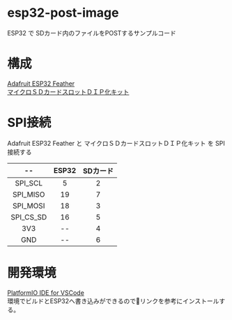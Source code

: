 # esp32-post-image
ESP32 で SDカード内のファイルをPOSTするサンプルコード

# 構成
[Adafruit ESP32 Feather](https://www.adafruit.com/product/3405)  
[マイクロＳＤカードスロットＤＩＰ化キット](http://akizukidenshi.com/catalog/g/gK-05488/)  

# SPI接続
Adafruit ESP32 Feather と マイクロＳＤカードスロットＤＩＰ化キット を SPI接続する  

|--|ESP32|SDカード|  
|:--:|:--:|:-:|  
|SPI_SCL|5|2|  
|SPI_MISO|19|7|  
|SPI_MOSI|18|3|  
|SPI_CS_SD|16|5|
|3V3|--|4|
|GND|--|6|

# 開発環境
[PlatformIO IDE for VSCode](https://docs.platformio.org/en/latest/ide/vscode.html#installation)   
環境でビルドとESP32へ書き込みができるのでリンクを参考にインストールする。


